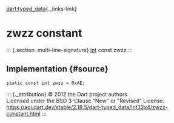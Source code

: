 [dart:typed\_data](../../dart-typed_data/dart-typed_data-library){._links-link}

zwzz constant
=============

::: {.section .multi-line-signature}
[int](../../dart-core/int-class) const zwzz
:::

Implementation {#source}
--------------

``` {.language-dart data-language="dart"}
static const int zwzz = 0xAE;
```

::: {._attribution}
© 2012 the Dart project authors\
Licensed under the BSD 3-Clause \"New\" or \"Revised\" License.\
<https://api.dart.dev/stable/2.18.5/dart-typed_data/Int32x4/zwzz-constant.html>
:::
